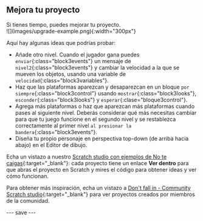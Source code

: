 ## Mejora tu proyecto

<div style="display: flex; flex-wrap: wrap">
<div style="flex-basis: 200px; flex-grow: 1; margin-right: 15px;">
Si tienes tiempo, puedes mejorar tu proyecto. 
</div>
<div>
![](images/upgrade-example.png){:width="300px"}
</div>
</div>

Aquí hay algunas ideas que podrías probar:
- Añade otro nivel. Cuando el jugador gana puedes `enviar`{:class="block3events"} un mensaje de `nivel2`{:class="block3events"} y cambiar la velocidad a la que se mueven los objetos, usando una variable de `velocidad`{:class="block3variables"}.
- Haz que las plataformas aparezcan y desaparezcan en un bloque `por siempre`{:class="block3control"} usando `mostrar`{:class="block3looks"}, `esconder`{:class="block3looks"} y `esperar`{:clase="bloque3control"}.
- Agrega más plataformas o haz que aparezcan más plataformas cuando pases al siguiente nivel. Deberás considerar qué más necesitas cambiar para que tu juego funcione en el segundo nivel y se restablezca correctamente al primer nivel `al presionar la bandera`{:class="block3events"}.
- Diseña tu propio personaje en perspectiva top-down (de arriba hacia abajo) en el Editor de dibujo.

Echa un vistazo a nuestro [Scratch studio con ejemplos de No te caigas](https://scratch.mit.edu/studios/29599110){:target="_blank"}: cada proyecto tiene un enlace **Ver dentro** para que abras el proyecto en Scratch y mires el código para obtener ideas y ver cómo funcionan.

Para obtener más inspiración, echa un vistazo a [Don't fall in - Community Scratch studio](https://scratch.mit.edu/studios/29601182){:target="_blank"} para ver proyectos creados por miembros de la comunidad.

--- save ---
